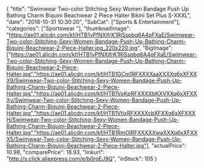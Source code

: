 {
	"title": "Swimwear Two-color Stitching Sexy Women Bandage Push Up Bathing Charm Biquini Beachwear 2 Piece Halter Bikini Set Plus S-XXXL",
	"date": "2018-10-31 10:30:20",
	"SubCat": ["Sports & Entertainment"],
	"categories": ["Sportswear "],
	"thumbnailImage": "https://ae01.alicdn.com/kf/HTB1yPfNXifrK1RjSspbq6A4pFXaE/Swimwear-Two-color-Stitching-Sexy-Women-Bandage-Push-Up-Bathing-Charm-Biquini-Beachwear-2-Piece-Halter.jpg_220x220.jpg",
	"BigImage": ["https://ae01.alicdn.com/kf/HTB1yPfNXifrK1RjSspbq6A4pFXaE/Swimwear-Two-color-Stitching-Sexy-Women-Bandage-Push-Up-Bathing-Charm-Biquini-Beachwear-2-Piece-Halter.jpg","https://ae01.alicdn.com/kf/HTB1GCm1RFXXXXaaXXXXq6xXFXXX9/Swimwear-Two-color-Stitching-Sexy-Women-Bandage-Push-Up-Bathing-Charm-Biquini-Beachwear-2-Piece-Halter.jpg","https://ae01.alicdn.com/kf/HTB1VoKpRFXXXXbKXVXXq6xXFXXXv/Swimwear-Two-color-Stitching-Sexy-Women-Bandage-Push-Up-Bathing-Charm-Biquini-Beachwear-2-Piece-Halter.jpg","https://ae01.alicdn.com/kf/HTB1VtixRFXXXXcbXFXXq6xXFXXXH/Swimwear-Two-color-Stitching-Sexy-Women-Bandage-Push-Up-Bathing-Charm-Biquini-Beachwear-2-Piece-Halter.jpg","https://ae01.alicdn.com/kf/HTB1RmOlRFXXXXXwaXXXq6xXFXXX5/Swimwear-Two-color-Stitching-Sexy-Women-Bandage-Push-Up-Bathing-Charm-Biquini-Beachwear-2-Piece-Halter.jpg"],
	"actualPrice": 10.98,
	"comparePrice": 18.93,
	"linkurl": "http://s.click.aliexpress.com/e/b0rqEJ9Q",
	"inStock": 105
}
